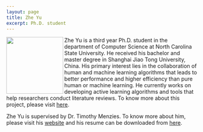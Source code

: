```yaml
---
layout: page
title: Zhe Yu
excerpt: Ph.D. student
---
```


 
<img align="left" width="150"
src="{{site.url}}/img/Zhe.jpg"> Zhe Yu is a third year Ph.D. student in the department of Computer Science at North Carolina State University. He received his bachelor and master degree in Shanghai Jiao Tong University, China. His primary interest lies in the collaboration of human and machine learning algorithms that leads to better performance and higher efficiency than pure human or machine learning. He currently works on developing active learning algorithms and tools that help researchers conduct literature reviews. To know more about this project, please visit [here]({{site.url}}/projects/2017/01/22/mar/).

Zhe Yu is supervised by Dr. Timothy Menzies.
To know more about him, please visit his [website](http://azhe825.github.io) 
and his resume can be downloaded from [here](http://azhe825.github.io/pdf/ZheYu_CV.pdf).
